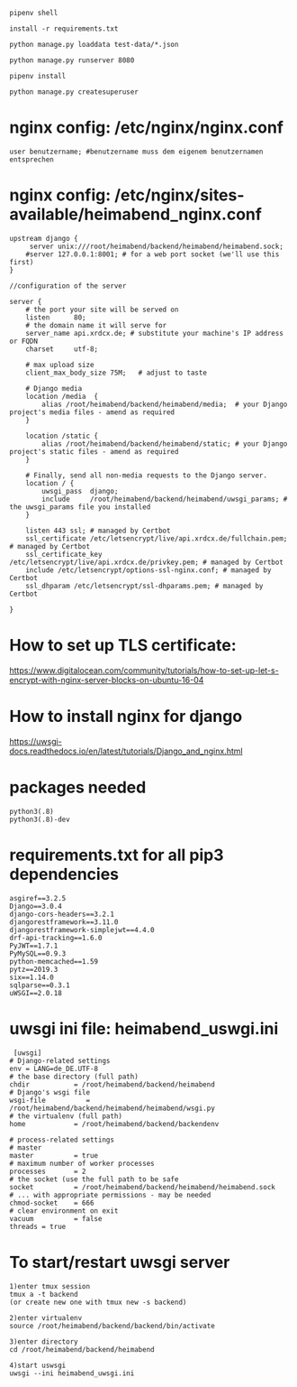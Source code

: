 `pipenv shell`

`install -r requirements.txt`

`python manage.py loaddata test-data/*.json`

`python manage.py runserver 8080`

`pipenv install`

`python manage.py createsuperuser`


# nginx config: /etc/nginx/nginx.conf

    user benutzername; #benutzername muss dem eigenem benutzernamen entsprechen


# nginx config: /etc/nginx/sites-available/heimabend_nginx.conf

    upstream django {
         server unix:///root/heimabend/backend/heimabend/heimabend.sock;
        #server 127.0.0.1:8001; # for a web port socket (we'll use this first)
    }

    //configuration of the server

    server {
        # the port your site will be served on
        listen      80;
        # the domain name it will serve for
        server_name api.xrdcx.de; # substitute your machine's IP address or FQDN
        charset     utf-8;

        # max upload size
        client_max_body_size 75M;   # adjust to taste

        # Django media
        location /media  {
            alias /root/heimabend/backend/heimabend/media;  # your Django project's media files - amend as required
        }

        location /static {
            alias /root/heimabend/backend/heimabend/static; # your Django project's static files - amend as required
        }

        # Finally, send all non-media requests to the Django server.
        location / {
            uwsgi_pass  django;
            include     /root/heimabend/backend/heimabend/uwsgi_params; # the uwsgi_params file you installed
        }

        listen 443 ssl; # managed by Certbot
        ssl_certificate /etc/letsencrypt/live/api.xrdcx.de/fullchain.pem; # managed by Certbot
        ssl_certificate_key /etc/letsencrypt/live/api.xrdcx.de/privkey.pem; # managed by Certbot
        include /etc/letsencrypt/options-ssl-nginx.conf; # managed by Certbot
        ssl_dhparam /etc/letsencrypt/ssl-dhparams.pem; # managed by Certbot

    }
 
 
# How to set up TLS certificate:
    
  https://www.digitalocean.com/community/tutorials/how-to-set-up-let-s-encrypt-with-nginx-server-blocks-on-ubuntu-16-04
    
# How to install nginx for django
    
 https://uwsgi-docs.readthedocs.io/en/latest/tutorials/Django_and_nginx.html
 
# packages needed
    python3(.8)
    python3(.8)-dev
    
 
# requirements.txt for all pip3 dependencies
    asgiref==3.2.5
    Django==3.0.4
    django-cors-headers==3.2.1
    djangorestframework==3.11.0
    djangorestframework-simplejwt==4.4.0
    drf-api-tracking==1.6.0
    PyJWT==1.7.1
    PyMySQL==0.9.3
    python-memcached==1.59
    pytz==2019.3
    six==1.14.0
    sqlparse==0.3.1
    uWSGI==2.0.18
    
# uwsgi ini file: heimabend_uswgi.ini
     [uwsgi]
    # Django-related settings
    env = LANG=de_DE.UTF-8
    # the base directory (full path)
    chdir           = /root/heimabend/backend/heimabend
    # Django's wsgi file
    wsgi-file          = /root/heimabend/backend/heimabend/heimabend/wsgi.py
    # the virtualenv (full path)
    home            = /root/heimabend/backend/backendenv

    # process-related settings
    # master
    master          = true
    # maximum number of worker processes
    processes       = 2
    # the socket (use the full path to be safe
    socket          = /root/heimabend/backend/heimabend/heimabend.sock
    # ... with appropriate permissions - may be needed
    chmod-socket    = 666
    # clear environment on exit
    vacuum          = false
    threads = true
 
# To start/restart uwsgi server
    
    1)enter tmux session
    tmux a -t backend
    (or create new one with tmux new -s backend)
    
    2)enter virtualenv
    source /root/heimabend/backend/backend/bin/activate
    
    3)enter directory
    cd /root/heimabend/backend/heimabend
    
    4)start uswsgi
    uwsgi --ini heimabend_uwsgi.ini
    
    
